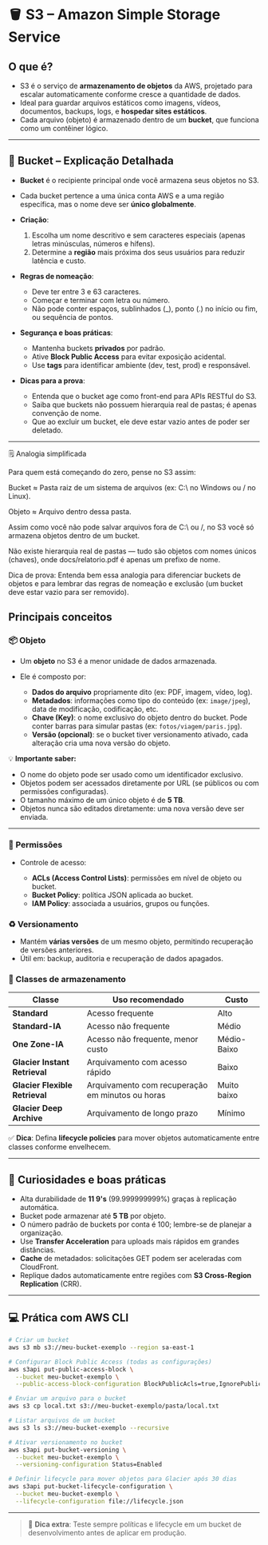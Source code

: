 # 🪣 S3 – Amazon Simple Storage Service

## O que é?

* S3 é o serviço de **armazenamento de objetos** da AWS, projetado para escalar automaticamente conforme cresce a quantidade de dados.
* Ideal para guardar arquivos estáticos como imagens, vídeos, documentos, backups, logs, e **hospedar sites estáticos**.
* Cada arquivo (objeto) é armazenado dentro de um **bucket**, que funciona como um contêiner lógico.

---

## 📁 Bucket – Explicação Detalhada

* **Bucket** é o recipiente principal onde você armazena seus objetos no S3.
* Cada bucket pertence a uma única conta AWS e a uma região específica, mas o nome deve ser **único globalmente**.
* **Criação**:

  1. Escolha um nome descritivo e sem caracteres especiais (apenas letras minúsculas, números e hífens).
  2. Determine a **região** mais próxima dos seus usuários para reduzir latência e custo.
* **Regras de nomeação**:

  * Deve ter entre 3 e 63 caracteres.
  * Começar e terminar com letra ou número.
  * Não pode conter espaços, sublinhados (\_), ponto (.) no início ou fim, ou sequência de pontos.
* **Segurança e boas práticas**:

  * Mantenha buckets **privados** por padrão.
  * Ative **Block Public Access** para evitar exposição acidental.
  * Use **tags** para identificar ambiente (dev, test, prod) e responsável.
* **Dicas para a prova**:

  * Entenda que o bucket age como front-end para APIs RESTful do S3.
  * Saiba que buckets não possuem hierarquia real de pastas; é apenas convenção de nome.
  * Que ao excluir um bucket, ele deve estar vazio antes de poder ser deletado.

---
🗒️ Analogia simplificada

Para quem está começando do zero, pense no S3 assim:

Bucket ≈ Pasta raiz de um sistema de arquivos (ex: C:\ no Windows ou / no Linux).

Objeto ≈ Arquivo dentro dessa pasta.

Assim como você não pode salvar arquivos fora de C:\ ou /, no S3 você só armazena objetos dentro de um bucket.

Não existe hierarquia real de pastas — tudo são objetos com nomes únicos (chaves), onde docs/relatorio.pdf é apenas um prefixo de nome.

Dica de prova: Entenda bem essa analogia para diferenciar buckets de objetos e para lembrar das regras de nomeação e exclusão (um bucket deve estar vazio para ser removido).


## Principais conceitos

### 📦 Objeto

* Um **objeto** no S3 é a menor unidade de dados armazenada.
* Ele é composto por:

  * **Dados do arquivo** propriamente dito (ex: PDF, imagem, vídeo, log).
  * **Metadados**: informações como tipo do conteúdo (ex: `image/jpeg`), data de modificação, codificação, etc.
  * **Chave (Key)**: o nome exclusivo do objeto dentro do bucket. Pode conter barras para simular pastas (ex: `fotos/viagem/paris.jpg`).
  * **Versão (opcional)**: se o bucket tiver versionamento ativado, cada alteração cria uma nova versão do objeto.

💡 **Importante saber:**

* O nome do objeto pode ser usado como um identificador exclusivo.
* Objetos podem ser acessados diretamente por URL (se públicos ou com permissões configuradas).
* O tamanho máximo de um único objeto é de **5 TB**.
* Objetos nunca são editados diretamente: uma nova versão deve ser enviada.

---

### 🔐 Permissões

* Controle de acesso:

  * **ACLs (Access Control Lists)**: permissões em nível de objeto ou bucket.
  * **Bucket Policy**: política JSON aplicada ao bucket.
  * **IAM Policy**: associada a usuários, grupos ou funções.

### ♻️ Versionamento

* Mantém **várias versões** de um mesmo objeto, permitindo recuperação de versões anteriores.
* Útil em: backup, auditoria e recuperação de dados apagados.

### 🧊 Classes de armazenamento

| Classe                         | Uso recomendado                                  | Custo       |
| ------------------------------ | ------------------------------------------------ | ----------- |
| **Standard**                   | Acesso frequente                                 | Alto        |
| **Standard-IA**                | Acesso não frequente                             | Médio       |
| **One Zone-IA**                | Acesso não frequente, menor custo                | Médio-Baixo |
| **Glacier Instant Retrieval**  | Arquivamento com acesso rápido                   | Baixo       |
| **Glacier Flexible Retrieval** | Arquivamento com recuperação em minutos ou horas | Muito baixo |
| **Glacier Deep Archive**       | Arquivamento de longo prazo                      | Mínimo      |

✅ **Dica**: Defina **lifecycle policies** para mover objetos automaticamente entre classes conforme envelhecem.

---

## 🧠 Curiosidades e boas práticas

* Alta durabilidade de **11 9's** (99.999999999%) graças à replicação automática.
* Bucket pode armazenar até **5 TB** por objeto.
* O número padrão de buckets por conta é 100; lembre-se de planejar a organização.
* Use **Transfer Acceleration** para uploads mais rápidos em grandes distâncias.
* **Cache** de metadados: solicitações GET podem ser aceleradas com CloudFront.
* Replique dados automaticamente entre regiões com **S3 Cross-Region Replication** (CRR).

---

## 💻 Prática com AWS CLI

```bash
# Criar um bucket
aws s3 mb s3://meu-bucket-exemplo --region sa-east-1

# Configurar Block Public Access (todas as configurações)
aws s3api put-public-access-block \
  --bucket meu-bucket-exemplo \
  --public-access-block-configuration BlockPublicAcls=true,IgnorePublicAcls=true,BlockPublicPolicy=true,RestrictPublicBuckets=true

# Enviar um arquivo para o bucket
aws s3 cp local.txt s3://meu-bucket-exemplo/pasta/local.txt

# Listar arquivos de um bucket
aws s3 ls s3://meu-bucket-exemplo --recursive

# Ativar versionamento no bucket
aws s3api put-bucket-versioning \
  --bucket meu-bucket-exemplo \
  --versioning-configuration Status=Enabled

# Definir lifecycle para mover objetos para Glacier após 30 dias
aws s3api put-bucket-lifecycle-configuration \
  --bucket meu-bucket-exemplo \
  --lifecycle-configuration file://lifecycle.json
```

---

> 🌱 **Dica extra**: Teste sempre políticas e lifecycle em um bucket de desenvolvimento antes de aplicar em produção.
